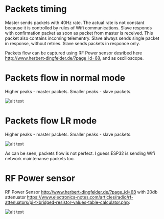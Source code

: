 # Packets timing

Master sends packets with 40Hz rate. The actual rate is not constant because it is controlled by rules of Wifi communications.
Slave responds with confirmation packet as soon as packet from master is received. This packet also contains incoming telementry.
Slave always sends single packet in response, without retries. Slave sends packets in responce only.


Packets flow can be captured using RF Power sensor desribed here http://www.herbert-dingfelder.de/?page_id=68, and as oscilloscope. 

# Packets flow in normal mode

Higher peaks - master packets. Smaller peaks - slave packets.

![alt text](https://raw.githubusercontent.com/RomanLut/hx_espnow_rc/main/doc/rfpower/AKIP0022.jpg "Packets flow - normal")


# Packets flow LR mode

Higher peaks - master packets. Smaller peaks - slave packets.

![alt text](https://raw.githubusercontent.com/RomanLut/hx_espnow_rc/main/doc/rfpower/AKIP0022.jpg "Packets flow - LR")

As can be seen, packets flow is not perfect. I guess ESP32 is sending Wifi network maintenanse packets too.


# RF Power sensor

RF Power Sensor http://www.herbert-dingfelder.de/?page_id=68 with 20db attenuator https://www.electronics-notes.com/articles/radio/rf-attenuators/pi-t-bridged-resistor-values-table-calculator.php:

![alt text](https://raw.githubusercontent.com/RomanLut/hx_espnow_rc/main/doc/rfpower/rfpowersensor.jpg "RF Power Sensor")




